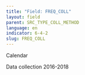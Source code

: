```yaml
---
title: "Field: FREQ_COLL"
layout: field
parent: SRC_TYPE_COLL_METHOD
language: en
indicator: 6-4-2
slug: FREQ_COLL
---
```

Calendar

Data collection
2016-2018